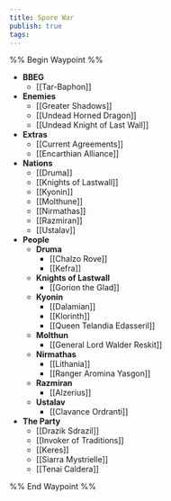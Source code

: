 ```yaml
---
title: Spore War
publish: true
tags:
---
```


%% Begin Waypoint %%
- **BBEG**
	- [[Tar-Baphon]]
- **Enemies**
	- [[Greater Shadows]]
	- [[Undead Horned Dragon]]
	- [[Undead Knight of Last Wall]]
- **Extras**
	- [[Current Agreements]]
	- [[Encarthian Alliance]]
- **Nations**
	- [[Druma]]
	- [[Knights of Lastwall]]
	- [[Kyonin]]
	- [[Molthune]]
	- [[Nirmathas]]
	- [[Razmiran]]
	- [[Ustalav]]
- **People**
	- **Druma**
		- [[Chalzo Rove]]
		- [[Kefra]]
	- **Knights of Lastwall**
		- [[Gorion the Glad]]
	- **Kyonin**
		- [[Dalamian]]
		- [[Klorinth]]
		- [[Queen Telandia Edasseril]]
	- **Molthun**
		- [[General Lord Walder Reskit]]
	- **Nirmathas**
		- [[Lithania]]
		- [[Ranger Aromina Yasgon]]
	- **Razmiran**
		- [[Alzerius]]
	- **Ustalav**
		- [[Clavance Ordranti]]
- **The Party**
	- [[Drazik Sdrazil]]
	- [[Invoker of Traditions]]
	- [[Keres]]
	- [[Siarra Mystrielle]]
	- [[Tenai Caldera]]

%% End Waypoint %%